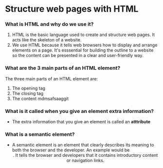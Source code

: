 # Structure web pages with HTML

### What is HTML and why do we use it?

1. HTML is the basic language used to create and structure web pages. It acts like the skeleton of a website. 
2. We use HTML because it tells web browsers how to display and arrange elements on a page. It's esssential for building the outline to a website so the content can be presented in a clear and user-friendly way.

### What are the 3 main parts of an HTML element?

The three main parts of an HTML element are:

1. The opening tag
2. The closing tag
3. The content mdmsafsaaggit

###  What is it called when you give an element extra information?

- The extra information that you give an element is called an **atttribute**

### What is a semantic element?

- A semantic element is an element that clearly describes its meaning to both the browser and the developer. An example would be <header>. It tells the browser and developers that it contains introductory content or navigation links. 